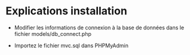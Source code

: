 # Explications installation

- Modifier les informations de connexion à la base de données dans le fichier models/db_connect.php

- Importez le fichier mvc.sql dans PHPMyAdmin
